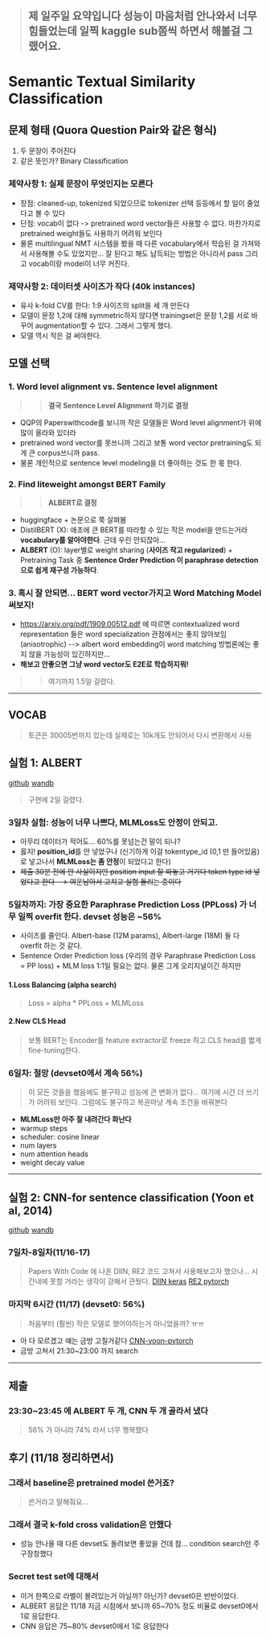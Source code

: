 > 제 일주일 요약입니다
> 성능이 마음처럼 안나와서 너무 힘들었는데 일찍 kaggle sub쫌씩 하면서 해볼걸 그랬어요. 
> ----------------------------







# Semantic Textual Similarity Classification

## 문제 형태 (Quora Question Pair와 같은 형식) 
1. 두 문장이 주어진다
2. 같은 뜻인가? Binary Classification

### 제약사항 1: 실제 문장이 무엇인지는 모른다 
- 장점: cleaned-up, tokenized 되었으므로 tokenizer 선택 등등에서 할 일이 줄었다고 볼 수 있다
- 단점: vocab이 없다 -> pretrained word vector들은 사용할 수 없다. 마찬가지로 pretrained weight들도 사용하기 어려워 보인다
- 물론 multilingual NMT 시스템을 봤을 때 다른 vocabulary에서 학습된 걸 가져와서 사용해볼 수도 있었지만... 잘 된다고 해도 납득되는 방법은 아니라서 pass 그리고 vocab이랑 model이 너무 커진다.

### 제약사항 2: 데이터셋 사이즈가 작다 (40k instances)
- 유사 k-fold CV를 한다: 1:9 사이즈의 split을 세 개 만든다 
- 모델이 문장 1,2에 대해 symmetric하지 않다면 trainingset은 문장 1,2를 서로 바꾸어 augmentation할 수 있다. 그래서 그렇게 했다.
- 모델 역시 작은 걸 써야한다. 


## 모델 선택

### 1. Word level alignment vs. Sentence level alignment
>> **결국 Sentence Level Alignment 하기로 결정**   

- QQP의 Paperswithcode를 보니까 작은 모델들은 Word level alignment가 위에 많이 올라와 있더라
- pretrained word vector를 못쓰니까 그리고 보통 word vector pretraining도 되게 큰 corpus쓰니까 pass.
- 물론 개인적으로 sentence level modeling을 더 좋아하는 것도 한 몫 한다.


### 2. Find liteweight amongst BERT Family  
>> **ALBERT로 결정**  

- huggingface + 논문으로 쭉 살펴봄
- DistilBERT (X): 애초에 큰 BERT를 따라할 수 있는 작은 model을 만드는거라 **vocabulary를 알아야한다**. 근데 우린 안되잖아... 
- **ALBERT** (O): layer별로 weight sharing (**사이즈 작고 regularized**) + Pretraining Task 중 **Sentence Order Prediction 이 paraphrase detection으로 쉽게 재구성 가능하다**. 

### 3. 혹시 잘 안되면... BERT word vector가지고 Word Matching Model 써보지!
- https://arxiv.org/pdf/1909.00512.pdf 에 따르면 contextualized word representation 들은 word specialization 관점에서는 좋지 않아보임 (anisotrophic) --> albert word embedding이 word matching 방법론에는 좋지 않을 가능성이 있긴하지만... 
- **해보고 안좋으면 그냥 word vector도 E2E로 학습하지뭐!**

>> 여기까지 1.5일 걸렸다. 

-----------------------------------------------------------

## VOCAB
> 토큰은 30005번까지 있는데 실제로는 10k개도 안되어서 다시 변환해서 사용

## 실험 1: ALBERT 
[github](https://github.com/sonsus/albert_paraphrase)
[wandb](https://wandb.ai/sonsus/albert_paraphrase/)
> 구현에 2일 걸렸다. 
### 3일차 실험: 성능이 너무 나쁘다, MLMLoss도 안정이 안되고.
- 아무리 데이터가 적어도... 60%를 못넘는건 말이 되나?
- 옳지! **position_id**를 안 넣었구나 (신기하게 이걸 tokentype_id (0,1 만 들어있음)로 넣고나서 **MLMLoss는 좀 안정**이 되었다고 한다) 
- ~~제출 30분 전에 안 사실이지만 position input 잘 짜놓고 거기다 token type id 넣었다고 한다 --> 여운남아서 고치고 실험 돌리는 중이다~~

### 5일차까지: 가장 중요한 Paraphrase Prediction Loss (PPLoss) 가 너무 일찍 overfit 한다. devset 성능은 ~56%
- 사이즈를 줄인다. Albert-base (12M params), Albert-large (18M) 둘 다 overfit 하는 것 같다.  
- Sentence Order Prediction loss (우리의 경우 Paraphrase Prediction Loss = PP loss) + MLM loss 1:1일 필요는 없다. 물론 그게 오리지널이긴 하지만

#### 1.Loss Balancing (alpha search) 
> Loss = alpha * PPLoss + MLMLoss

#### 2.New CLS Head
> 보통 BERT는 Encoder를 feature extractor로 freeze 하고 CLS head를 짧게 fine-tuning한다.


### 6일차: 절망 (devset0에서 계속 56%)
> 이 모든 것들을 했음에도 불구하고 성능에 큰 변화가 없다...
> 여기에 시간 더 쓰기가 어려워 보인다. 그럼에도 불구하고 복권마냥 계속 조건을 바꿔본다

- **MLMLoss만 아주 잘 내려간다 화난다**
- warmup steps
- scheduler: cosine linear
- num layers
- num attention heads
- weight decay value

-----------------------------------------------------------

## 실험 2: CNN-for sentence classification (Yoon et al, 2014) 
[github](https://github.com/sonsus/cnn-text-classification-pytorch)
[wandb](https://wandb.ai/sonsus/cnn-text-classification-pytorch)

### 7일차-8일차(11/16-17) 
> Papers With Code 에 나온 DIIN, RE2 코드 고쳐서 사용해보고자 했으나... 시간내에 못할 거라는 생각이 강해서 관뒀다.
[DIIN keras](https://github.com/YerevaNN/DIIN-in-Keras)
[RE2 pytorch](https://github.com/alibaba-edu/simple-effective-text-matching-pytorch)

### 마지막 6시간 (11/17) (devset0: 56%)
> 처음부터 (훨씬) 작은 모델로 했어야하는거 아니었을까? ㅠㅠ 

- 아 다 모르겠고 얘는 금방 고칠거같다 [CNN-yoon-pytorch](https://github.com/Shawn1993/cnn-text-classification-pytorch)
- 금방 고쳐서 21:30~23:00 까지 search

--------------------------------------------------

## 제출
### 23:30~23:45 에 ALBERT 두 개, CNN 두 개 골라서 냈다
> 56% 가 아니라 74% 라서 너무 행복했다

## 후기 (11/18 정리하면서)
### 그래서 baseline은 pretrained model 쓴거죠?
> 쓴거라고 말해줘요...

### 그래서 결국 k-fold cross validation은 안했다
- 성능 안나올 때 다른 devset도 돌려보면 좋았을 건데 참... condition search만 주구장창했다

### Secret test set에 대해서
- 이거 한쪽으로 라벨이 몰려있는거 아닐까? 아닌가? devset0은 반반이었다. 
- ALBERT 응답은 11/18 지금 시점에서 보니까 65~70% 정도 비율로 devset0에서 1로 응답한다.
- CNN 응답은 75~80% devset0에서 1로 응답한다
